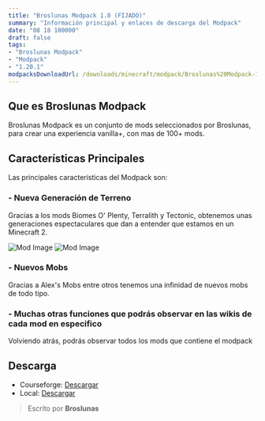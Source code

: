 ```yaml
---
title: "Broslunas Modpack 1.0 (FIJADO)"
summary: "Información principal y enlaces de descarga del Modpack"
date: "08 18 100000"
draft: false
tags:
- "Broslunas Modpack"
- "Modpack"
- "1.20.1"
modpacksDownloadUrl: /downloads/minecraft/modpack/Broslunas%20Modpack-1.0.zip
---
```

## Que es Broslunas Modpack
Broslunas Modpack es un conjunto de mods seleccionados por Broslunas, para crear una experiencia vanilla+, con mas de 100+ mods.

## Características Principales
Las principales características del Modpack son:

### - Nueva Generación de Terreno
Gracias a los mods Biomes O' Plenty, Terralith y Tectonic, obtenemos unas generaciones espectaculares que dan a entender que estamos en un Minecraft 2.

<img src="https://assets.broslunas.com/minecraft/mods/terralith.jpeg" alt="Mod Image">
<img src="https://assets.broslunas.com/minecraft/mods/biomes-o-plenty.png" alt="Mod Image">

### - Nuevos Mobs
Gracias a Alex's Mobs entre otros tenemos una infinidad de nuevos mobs de todo tipo.

### - Muchas otras funciones que podrás observar en las wikis de cada mod en especifico
Volviendo atrás, podrás observar todos los mods que contiene el modpack

## Descarga
- Courseforge: [Descargar](#NoDisponible)
- Local: [Descargar](/downloads/minecraft/modpack/Broslunas%20Modpack-1.0.zip)

> Escrito por **Broslunas**
